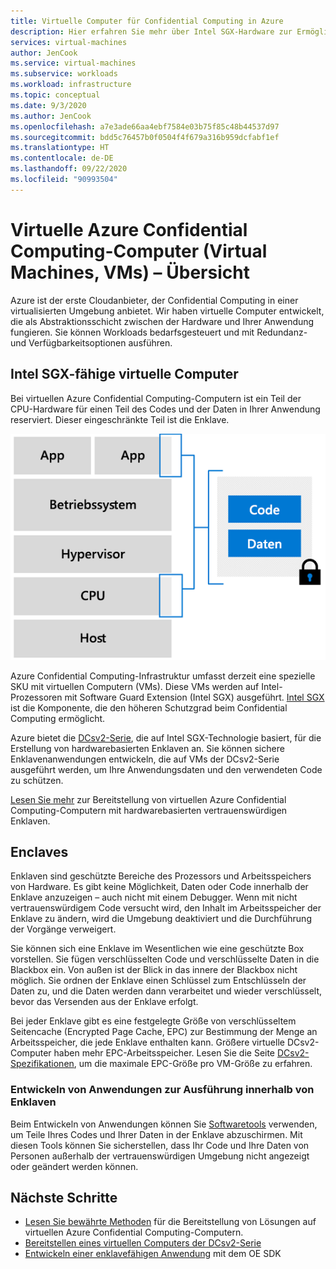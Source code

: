 ```yaml
---
title: Virtuelle Computer für Confidential Computing in Azure
description: Hier erfahren Sie mehr über Intel SGX-Hardware zur Ermöglichung Ihrer Confidential Computing-Workloads.
services: virtual-machines
author: JenCook
ms.service: virtual-machines
ms.subservice: workloads
ms.workload: infrastructure
ms.topic: conceptual
ms.date: 9/3/2020
ms.author: JenCook
ms.openlocfilehash: a7e3ade66aa4ebf7584e03b75f85c48b44537d97
ms.sourcegitcommit: bdd5c76457b0f0504f4f679a316b959dcfabf1ef
ms.translationtype: HT
ms.contentlocale: de-DE
ms.lasthandoff: 09/22/2020
ms.locfileid: "90993504"
---
```

# <a name="azure-confidential-computing-virtual-machines-vms-overview"></a>Virtuelle Azure Confidential Computing-Computer (Virtual Machines, VMs) – Übersicht


Azure ist der erste Cloudanbieter, der Confidential Computing in einer virtualisierten Umgebung anbietet. Wir haben virtuelle Computer entwickelt, die als Abstraktionsschicht zwischen der Hardware und Ihrer Anwendung fungieren. Sie können Workloads bedarfsgesteuert und mit Redundanz- und Verfügbarkeitsoptionen ausführen.  

## <a name="intel-sgx-enabled-virtual-machines"></a>Intel SGX-fähige virtuelle Computer

Bei virtuellen Azure Confidential Computing-Computern ist ein Teil der CPU-Hardware für einen Teil des Codes und der Daten in Ihrer Anwendung reserviert. Dieser eingeschränkte Teil ist die Enklave. 

![VM-Modell](media/overview/hardware-backed-enclave.png)

Azure Confidential Computing-Infrastruktur umfasst derzeit eine spezielle SKU mit virtuellen Computern (VMs). Diese VMs werden auf Intel-Prozessoren mit Software Guard Extension (Intel SGX) ausgeführt. [Intel SGX](https://intel.com/sgx) ist die Komponente, die den höheren Schutzgrad beim Confidential Computing ermöglicht. 

Azure bietet die [DCsv2-Serie](https://docs.microsoft.com/azure/virtual-machines/dcv2-series), die auf Intel SGX-Technologie basiert, für die Erstellung von hardwarebasierten Enklaven an. Sie können sichere Enklavenanwendungen entwickeln, die auf VMs der DCsv2-Serie ausgeführt werden, um Ihre Anwendungsdaten und den verwendeten Code zu schützen. 

[Lesen Sie mehr](virtual-machine-solutions.md) zur Bereitstellung von virtuellen Azure Confidential Computing-Computern mit hardwarebasierten vertrauenswürdigen Enklaven.

## <a name="enclaves"></a>Enclaves

Enklaven sind geschützte Bereiche des Prozessors und Arbeitsspeichers von Hardware. Es gibt keine Möglichkeit, Daten oder Code innerhalb der Enklave anzuzeigen – auch nicht mit einem Debugger. Wenn mit nicht vertrauenswürdigem Code versucht wird, den Inhalt im Arbeitsspeicher der Enklave zu ändern, wird die Umgebung deaktiviert und die Durchführung der Vorgänge verweigert.

Sie können sich eine Enklave im Wesentlichen wie eine geschützte Box vorstellen. Sie fügen verschlüsselten Code und verschlüsselte Daten in die Blackbox ein. Von außen ist der Blick in das innere der Blackbox nicht möglich. Sie ordnen der Enklave einen Schlüssel zum Entschlüsseln der Daten zu, und die Daten werden dann verarbeitet und wieder verschlüsselt, bevor das Versenden aus der Enklave erfolgt.

Bei jeder Enklave gibt es eine festgelegte Größe von verschlüsseltem Seitencache (Encrypted Page Cache, EPC) zur Bestimmung der Menge an Arbeitsspeicher, die jede Enklave enthalten kann. Größere virtuelle DCsv2-Computer haben mehr EPC-Arbeitsspeicher. Lesen Sie die Seite [DCsv2-Spezifikationen](https://docs.microsoft.com/azure/virtual-machines/dcv2-series), um die maximale EPC-Größe pro VM-Größe zu erfahren.



### <a name="developing-applications-to-run-inside-enclaves"></a>Entwickeln von Anwendungen zur Ausführung innerhalb von Enklaven
Beim Entwickeln von Anwendungen können Sie [Softwaretools](application-development.md) verwenden, um Teile Ihres Codes und Ihrer Daten in der Enklave abzuschirmen. Mit diesen Tools können Sie sicherstellen, dass Ihr Code und Ihre Daten von Personen außerhalb der vertrauenswürdigen Umgebung nicht angezeigt oder geändert werden können. 

## <a name="next-steps"></a>Nächste Schritte
- [Lesen Sie bewährte Methoden](virtual-machine-solutions.md) für die Bereitstellung von Lösungen auf virtuellen Azure Confidential Computing-Computern.
- [Bereitstellen eines virtuellen Computers der DCsv2-Serie](quick-create-portal.md)
- [Entwickeln einer enklavefähigen Anwendung](application-development.md) mit dem OE SDK